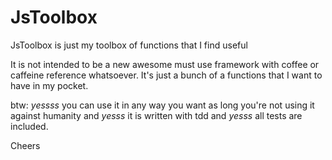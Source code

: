 JsToolbox
============================================

JsToolbox is just my toolbox of functions that I find useful

It is not intended to be a new awesome must use framework with coffee or caffeine reference whatsoever. It's just a bunch of a functions that I want to have in my pocket.

btw: *yessss* you can use it in any way you want as long you're not using it against humanity and *yesss* it is written with tdd and *yesss* all tests are included.

Cheers
